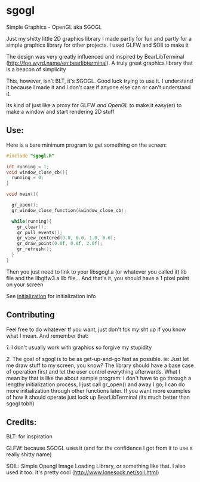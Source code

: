 # sgogl
Simple Graphics - OpenGL
aka SGOGL

Just my shitty little 2D graphics library I made partly for fun and partly for a simple graphics library for other projects. I used GLFW and SOIl to make it

The design was very greatly influenced and inspired by BearLibTerminal (http://foo.wyrd.name/en:bearlibterminal). A truly great graphics library that is a beacon of simplicity

This, however, isn't BLT, it's SGOGL. Good luck trying to use it. I understand it because I made it and I don't care if anyone else can or can't understand it.

Its kind of just like a proxy for GLFW *and OpenGL* to make it easy(er) to make a window and start rendering 2D stuff

## Use:

Here is a bare minimum program to get something on the screen:

```c
#include "sgogl.h"

int running = 1;
void window_close_cb(){
  running = 0;
}

void main(){

  gr_open();
  gr_window_close_function(&window_close_cb);

  while(running){
    gr_clear();
    gr_poll_events();
    gr_view_centered(0.0, 0.0, 1.0, 0.0);
    gr_draw_point(0.0f, 0.0f, 2.0f);
    gr_refresh();
  }
}
```

Then you just need to link to your libsgogl.a (or whatever you called it) lib file and the libglfw3.a lib file... And that's it, you should have a 1 pixel point on your screen

See [initialization](./documentation_initialization.md) for initialization info

## Contributing

Feel free to do whatever tf you want, just don't fck my sht up if you know what I mean. And remember that:

*1.* I don't usually work with graphics so forgive my stupidity

*2.* The goal of sgogl is to be as get-up-and-go fast as possible. ie: Just let me draw stuff to my screen, you know? The library should have a base case of operation first and let the user control everything afterwards. What I mean by that is like the about sample program: I don't have to go through a lengthy initialization process, I just call gr_open() and away I go; I can do more initialization through other functions later. If you want more examples of how it should operate just look up BearLibTerminal (its much better than sgogl tobh)

## Credits:

BLT: for inspiration

GLFW: because SGOGL uses it (and for the confidence I got from it to use a really shitty name)

SOIL: Simple Opengl Image Loading Library, or something like that. I also used it too. It's pretty cool (http://www.lonesock.net/soil.html)

